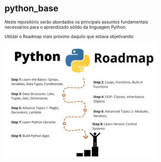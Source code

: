 # python_base
Neste repositório serão abordados os principais assuntos fundamentais necessários para o aprendizado sólido da linguagem Python.

Utilizei o Roadmap mais próximo daquilo que estava objetivando:


![alt text](image.png)